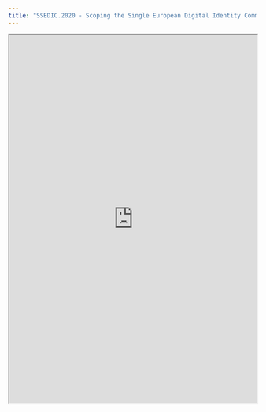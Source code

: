 ```yaml
---
title: "SSEDIC.2020 - Scoping the Single European Digital Identity Community for the next decade"
---
```



<iframe height="750" width="100%" src="https://ewelton.github.io/ktest/wiki.html#SSEDIC.2020%20-%20Scoping%20the%20Single%20European%20Digital%20Identity%20Community%20for%20the%20next%20decade"></iframe>
